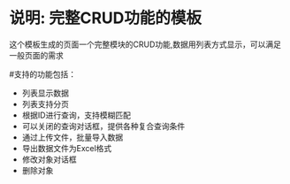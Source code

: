 # 说明: 完整CRUD功能的模板
这个模板生成的页面一个完整模块的CRUD功能,数据用列表方式显示，可以满足一般页面的需求

#支持的功能包括：
- 列表显示数据
- 列表支持分页
- 根据ID进行查询，支持模糊匹配
- 可以关闭的查询对话框，提供各种复合查询条件
- 通过上传文件，批量导入数据
- 导出数据文件为Excel格式
- 修改对象对话框
- 删除对象

